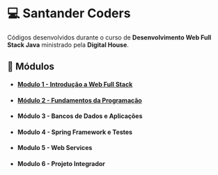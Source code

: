 # :computer: Santander Coders 
Códigos desenvolvidos durante o curso de **Desenvolvimento Web Full Stack Java** ministrado pela **Digital House**.

## :orange_book: Módulos
- #### [Modulo 1 - Introdução a Web Full Stack](/MODULO_01)
- #### [Módulo 2 - Fundamentos da Programação](/MODULO_02)
- #### Módulo 3 - Bancos de Dados e Aplicações
- #### Modulo 4 - Spring Framework e Testes
- #### Modulo 5 - Web Services
- #### Modulo 6 - Projeto Integrador

